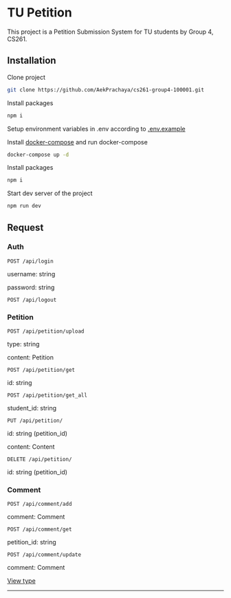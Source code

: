 # TU Petition
This project is a Petition Submission System for TU students by Group 4, CS261.
## Installation
Clone project
```bash
git clone https://github.com/AekPrachaya/cs261-group4-100001.git
```
Install packages
```bash
npm i
```
Setup environment variables in .env according to [.env.example](https://github.com/AekPrachaya/cs261-group4-100001/blob/d9ac45c16d3f981ee151895be2e6221db2021a79/.env.example ".env.example")

Install [docker-compose](https://docs.docker.com/compose/install/) and run docker-compose
```bash
docker-compose up -d
```
Install packages
```bash
npm i
```
Start dev server of the project
```bash
npm run dev
```

## Request

### Auth
`POST /api/login`

username: string

password: string

`POST /api/logout`


### Petition

`POST /api/petition/upload`

type: string

content: Petition

`POST /api/petition/get`

id: string

`POST /api/petition/get_all`

student_id: string

`PUT /api/petition/`

id: string (petition_id)

content: Content

`DELETE /api/petition/`

id: string (petition_id)

### Comment

`POST /api/comment/add`

comment: Comment

`POST /api/comment/get`

petition_id: string

`POST /api/comment/update`

comment: Comment

[View type](https://github.com/AekPrachaya/cs261-group4-100001/blob/d9ac45c16d3f981ee151895be2e6221db2021a79/server/type.js)

------------


